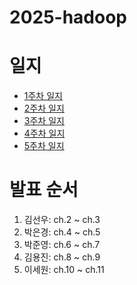 # 2025-hadoop

# 일지
- [1주차 일지](https://github.com/LandvibeDev/2025-hadoop/blob/main/study_log/week01.md)
- [2주차 일지](https://github.com/LandvibeDev/2025-hadoop/blob/main/study_log/week02.md)
- [3주차 일지](https://github.com/LandvibeDev/2025-hadoop/blob/main/study_log/week03.md)
- [4주차 일지](https://github.com/LandvibeDev/2025-hadoop/blob/main/study_log/week04.md)
- [5주차 일지](https://github.com/LandvibeDev/2025-hadoop/blob/main/study_log/week05.md)

# 발표 순서
1. 김선우: ch.2 ~ ch.3
2. 박은경: ch.4 ~ ch.5
3. 박준영: ch.6 ~ ch.7
4. 김용진: ch.8 ~ ch.9
5. 이세원: ch.10 ~ ch.11
